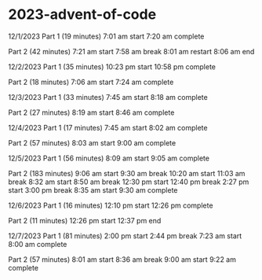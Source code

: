 # 2023-advent-of-code

12/1/2023
Part 1 (19 minutes)
7:01 am start
7:20 am complete

Part 2 (42 minutes)
7:21 am start
7:58 am break
8:01 am restart
8:06 am end

12/2/2023 
Part 1 (35 minutes)
10:23 pm start
10:58 pm complete

Part 2 (18 minutes)
7:06 am start
7:24 am complete

12/3/2023
Part 1 (33 minutes)
7:45 am start
8:18 am complete

Part 2 (27 minutes)
8:19 am start
8:46 am complete

12/4/2023
Part 1 (17 minutes)
7:45 am start
8:02 am complete

Part 2 (57 minutes)
8:03 am start
9:00 am complete

12/5/2023
Part 1 (56 minutes)
8:09 am start
9:05 am complete

Part 2 (183 minutes)
9:06 am start
9:30 am break
10:20 am start
11:03 am break
8:32 am start
8:50 am break
12:30 pm start
12:40 pm break
2:27 pm start
3:00 pm break
8:35 am start
9:30 am complete

12/6/2023
Part 1 (16 minutes)
12:10 pm start
12:26 pm complete

Part 2 (11 minutes)
12:26 pm start
12:37 pm end

12/7/2023
Part 1 (81 minutes)
2:00 pm start
2:44 pm break
7:23 am start
8:00 am complete

Part 2 (57 minutes)
8:01 am start
8:36 am break
9:00 am start
9:22 am complete
